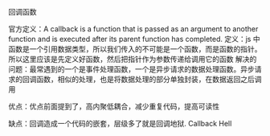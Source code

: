 回调函数

官方定义：A callback is a function that is passed as an argument to another function and is executed after its parent function has completed.
定义：js 中函数是一个引用数据类型，所以我们传入的不可能是一个函数，而是函数的指针。所以这里应该是先定义好函数，然后把指针作为参数传递给调用它的函数
解决的问题：最常遇到的一个是事件处理函数，一个是异步请求的数据处理函数。异步请求的回调函数，相似的处理，也是将数据处理的部分单独封装，在数据返回之后调用

优点：优点前面提到了，高内聚低耦合，减少重复代码，提高可读性

缺点：回调造成一个代码的嵌套，层级多了就是回调地狱. Callback Hell
